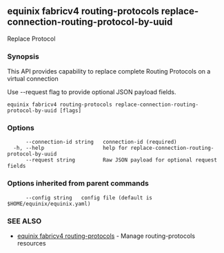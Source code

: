 ## equinix fabricv4 routing-protocols replace-connection-routing-protocol-by-uuid

Replace Protocol

### Synopsis

This API provides capability to replace complete Routing Protocols on a virtual connection

Use --request flag to provide optional JSON payload fields.

```
equinix fabricv4 routing-protocols replace-connection-routing-protocol-by-uuid [flags]
```

### Options

```
      --connection-id string   connection-id (required)
  -h, --help                   help for replace-connection-routing-protocol-by-uuid
      --request string         Raw JSON payload for optional request fields
```

### Options inherited from parent commands

```
      --config string   config file (default is $HOME/equinix/equinix.yaml)
```

### SEE ALSO

* [equinix fabricv4 routing-protocols](equinix_fabricv4_routing-protocols.md)	 - Manage routing-protocols resources

